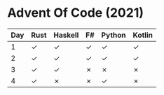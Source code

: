 # Advent Of Code (2021) 

| Day | Rust      | Haskell   | F#       | Python   | Kotlin    |
|-----|-----------|-----------|----------|----------|-----------|
| 1   | &#10003;  | &#10003;  | &#10003; | &#10003; | &#10003;  | 
| 2   | &#10003;  | &#10003;  | &#10003; | &#10003; | &#10003;  | 
| 3   | &#10003;  | &#10003;  | &#10007; | &#10007; | &#10007;  | 
| 4   | &#10003;  | &#10007;  | &#10007; | &#10003; | &#10007;  | 
